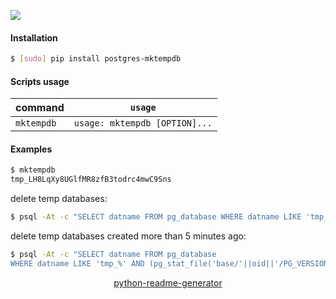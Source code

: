 <!--
https://pypi.org/project/readme-generator/
https://pypi.org/project/python-readme-generator/
-->

[![](https://img.shields.io/badge/OS-Unix-blue.svg?longCache=True)]()

#### Installation
```bash
$ [sudo] pip install postgres-mktempdb
```

#### Scripts usage
command|`usage`
-|-
`mktempdb` |`usage: mktempdb [OPTION]...`

#### Examples
```bash
$ mktempdb
tmp_LH8LqXy8UGlfMR8zfB3todrc4mwC9Sns
```

delete temp databases:
```bash
$ psql -At -c "SELECT datname FROM pg_database WHERE datname LIKE 'tmp_%'" | xargs -L 1 dropdb
```

delete temp databases created more than 5 minutes ago:
```bash
$ psql -At -c "SELECT datname FROM pg_database
WHERE datname LIKE 'tmp_%' AND (pg_stat_file('base/'||oid||'/PG_VERSION')).modification<now()+interval '5 minutes'" | xargs -L 1 dropdb
```

<p align="center">
    <a href="https://pypi.org/project/python-readme-generator/">python-readme-generator</a>
</p>